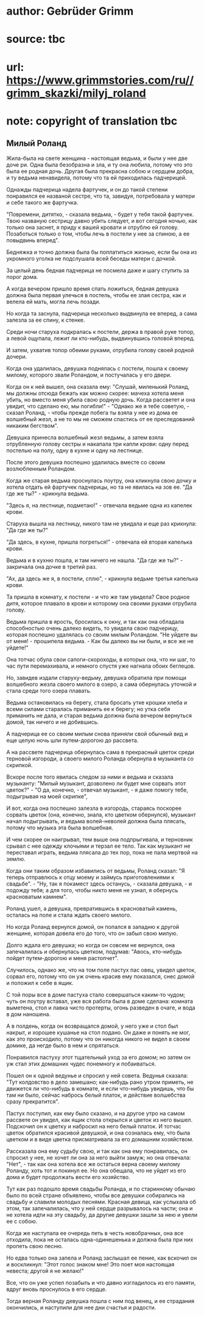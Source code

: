 # author: Gebrüder Grimm
# source: tbc
# url: https://www.grimmstories.com/ru//grimm_skazki/milyj_roland
# note: copyright of translation tbc

## Милый Роланд 

Жила-была на свете женщина - настоящая ведьма, и были у нее две доче ри.
Одна была безобразна и зла, и ту она любила, потому что это была ее
родная дочь. Другая была прекрасна собою и сердцем добра, и ту ведьма
ненавидела, потому что та ей приходилась падчерицей.

Однажды падчерица надела фартучек, и он до такой степени понравился ее
названой сестре, что та, завидуя, потребовала у матери и себе такого же
фартучка.

"Повремени, дитятко, - сказала ведьма, - будет у тебя такой фартучек.
Твою названую сестрицу давно убить следует, и вот сегодня ночью, как
только она заснет, я приду к вашей кровати и отрублю ей голову.
Позаботься только о том, чтобы лечь в постели у нее за спиною, а ее
повыдвинь вперед".

Бедняжка и точно должна была бы поплатиться жизнью, если бы она из
укромного уголка не подслушала всей беседы матери с дочкой.

За целый день бедная падчерица не посмела даже и шагу ступить за порог
дома.

А когда вечером пришло время спать ложиться, бедная девушка должна была
первая улечься в постель, чтобы ее злая сестра, как и велела ей мать,
могла лечь позади.

Но когда та заснула, падчерица несколько выдвинула ее вперед, а сама
залезла за ее спину, к стенке.

Среди ночи старуха подкралась к постели, держа в правой руке топор, а
левой ощупала, лежит ли кто-нибудь, выдвинувшись головой вперед.

И затем, ухватив топор обеими руками, отрубила голову своей родной
дочери.

Когда она удалилась, девушка поднялась с постели, пошла к своему милому,
которого звали Роландом, и постучалась у его двери.

Когда он к ней вышел, она сказала ему: "Слушай, миленький Роланд, мы
должны отсюда бежать как можно скорее: мачеха хотела меня убить, но
вместо меня убила свою родную дочь. Когда рассветет и она увидит, что
сделано ею, мы погибли!" - "Однако же я тебе советую, - сказал
Роланд, - чтобы прежде побега ты взяла у нее из дома ее волшебный жезл,
а не то мы не сможем спастись от ее преследований никаким бегством".

Девушка принесла волшебный жезл ведьмы, а затем взяла отрубленную голову
сестры и накапала три капли крови: одну перед постелью на полу, одну в
кухне и одну на лестнице.

После этого девушка поспешно удалилась вместе со своим возлюбленным
Роландом.

Когда же старая ведьма проснулась поутру, она кликнула свою дочку и
хотела отдать ей фартучек падчерицы, но та не явилась на зов ее. "Да
где же ты?" - крикнула ведьма.

"Здесь я, на лестнице, подметаю!" - отвечала ведьме одна из капелек
крови.

Старуха вышла на лестницу, никого там не увидала и еще раз крикнула:
"Да где же ты?"

"Да здесь, в кухне, пришла погреться!" - отвечала ей вторая капелька
крови.

Ведьма и в кухню пошла, и там ничего не нашла. "Да где же ты?" -
закричала она дочке в третий раз.

"Ах, да здесь же я, в постели, сплю", - крикнула ведьме третья
капелька крови.

Та пришла в комнату, к постели - и что же там увидела? Свое родное дитя,
которое плавало в крови и которому она своими руками отрубила голову.

Ведьма пришла в ярость, бросилась к окну, и так как она обладала
способностью очень далеко видеть, то увидела свою падчерицу, которая
поспешно удалялась со своим милым Роландом. "Не уйдете вы от меня! -
прошипела ведьма. - Как бы далеко вы ни были, и все же не уйдете!"

Она тотчас обула свои сапоги-скороходы, в которых она, что ни шаг, то
час пути перемахивала, и немного спустя уже нагнала обоих беглецов.

Но, завидев издали старуху-ведьму, девушка обратила при помощи
волшебного жезла своего милого в озеро, а сама обернулась уточкой и
стала среди того озера плавать.

Ведьма остановилась на берегу, стала бросать утке крошки хлеба и всеми
силами старалась приманить ее к берегу; но утка себя приманить не дала,
и старая ведьма должна была вечером вернуться домой, так ничего и не
добившись.

А падчерица ее со своим милым снова приняли свой обычный вид и еще целую
ночь шли путем-дорогою до рассвета.

А на рассвете падчерица обернулась сама в прекрасный цветок среди
терновой изгороди, а своего милого Роланда обернула в музыканта со
скрипкой.

Вскоре после того явилась следом за ними и ведьма и сказала музыканту:
"Милый музыкант, дозволено ли будет мне сорвать этот цветок?" - "О
да, конечно, - отвечал музыкант, - я даже помогу тебе, подыгрывая на
моей скрипке",

И вот, когда она поспешно залезла в изгородь, стараясь поскорее сорвать
цветок (она, конечно, знала, кто цветком обернулся), музыкант начал
подыгрывать, и ведьма волей-неволей должна была плясать, потому что
музыка эта была волшебная.

И чем скорее он наигрывал, тем выше она подпрыгивала, и терновник срывал
с нее одежду клочьями и терзал ее тело. Так как музыкант не переставал
играть, ведьма плясала до тех пор, пока не пала мертвой на землю.

Когда они таким образом избавились от ведьмы, Роланд сказал: "Я теперь
отправлюсь к отцу моему и займусь приготовлениями к свадьбе". - "Ну,
так я покамест здесь останусь, - сказала девушка, - и подожду тебя; а
для того, чтобы никто меня не узнал, я обернусь красноватым камнем".

Роланд ушел, а девушка, превратившись в красноватый камень, осталась на
поле и стала ждать своего милого.

Но когда Роланд вернулся домой, он попался в западню к другой женщине,
которая довела его до того, что он забыл свою милую.

Долго ждала его девушка; но когда он совсем не вернулся, она
запечалилась и обернулась цветком, подумав: "Авось, кто-нибудь пойдет
путем-дорогою и меня растопчет".

Случилось, однако же, что на том поле пастух пас овец, увидел цветок,
сорвал его, потому что он уж очень красив ему показался, снес домой и
положил к себе в ящик.

С той поры все в доме пастуха стало совершаться каким-то чудом; чуть он
поутру вставал, уже вся работа была в доме сделана: комната выметена,
стол и лавка чисто протерты, огонь разведен в очаге, и вода в дом
наношена.

А в полдень, когда он возвращался домой, у него уже и стол был накрыт, и
хорошее кушанье на стол подано. Он даже и понять не мог, как это
происходило, потому что он никогда никого не видел в своем домике, да
негде было в нем и спрятаться.

Понравился пастуху этот тщательный уход за его домом; но затем он уж
стал этих домашних чудес понемногу и побаиваться.

Пошел он к одной ведунье и спросил у ней совета. Ведунья сказала: "Тут
колдовство в дело замешано; как-нибудь рано утром приметь, не движется
ли что-нибудь в комнате, и если что-нибудь увидишь, что бы там ни было,
сейчас набрось белый платок, и действие волшебства сразу прекратится".

Пастух поступил, как ему было сказано, и на другое утро на самом
рассвете он увидел, как ящик стола открылся и цветок из него вышел.
Подскочил он к цветку и набросил на него белый платок. И тотчас цветок
обратился красивой девушкой, и она созналась ему, что была цветком и в
виде цветка присматривала за его домашним хозяйством.

Рассказала она ему судьбу свою, и так как она ему понравилась, он
спросил у нее, не хочет ли она за него выйти замуж; но она отвечала:
"Нет", - так как она хотела все же остаться верна своему милому
Роланду, хоть тот и покинул ее. Но она обещала, что не уйдет из его дома
и будет продолжать вести его хозяйство.

Тут как раз подошло время свадьбы Роланда, и по старинному обычаю было
по всей стране объявлено, чтобы все девушки собирались на свадьбу и
славили молодых песнями. Красная девица, как услыхала об этом, так
запечалилась, что у ней сердце разрывалось на части; она и не хотела
идти на эту свадьбу, да другие девушки зашли за нею и увели ее с собою.

Когда же наступала ее очередь петь в честь новобрачных, она все
отходила, пока не осталась одна-одинешенька и должна была при них
пропеть свою песню.

Но едва только она запела и Роланд заслышал ее пение, как вскочил он и
воскликнул: "Этот голос знаком мне! Это поет моя настоящая невеста;
другой я не желаю!"

Все, что он уже успел позабыть и что давно изгладилось из его памяти,
вдруг вновь проснулось в его сердце.

Тогда верная Роланду девушка пошла с ним под венец, и ее страдания
окончились, и наступили для нее дни счастья и радости.
